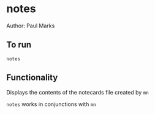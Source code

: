 # notes

Author: Paul Marks

## To run

`notes`

## Functionality

Displays the contents of the notecards file created by `mn`

`notes` works in conjunctions with `mn`
